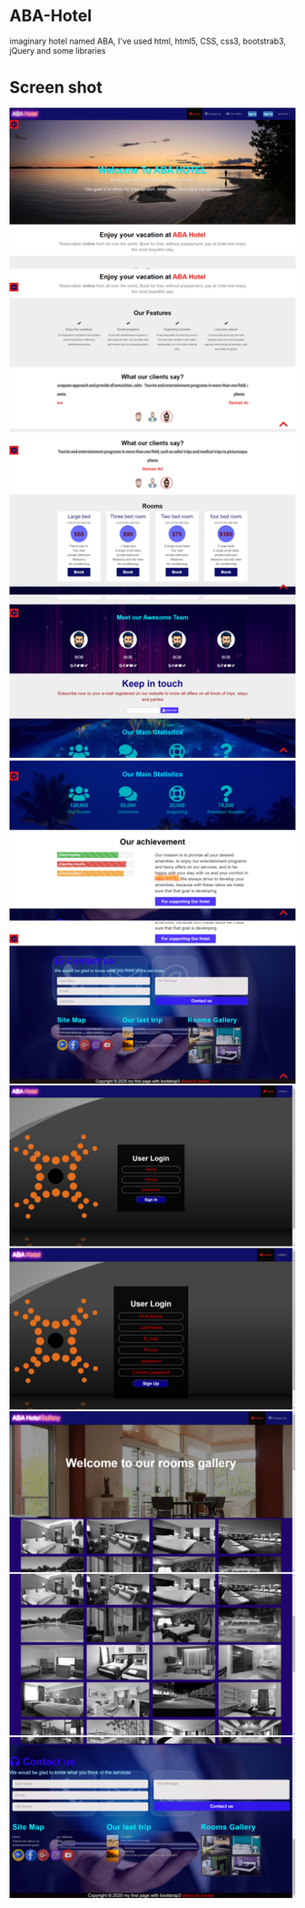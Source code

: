# ABA-Hotel
 imaginary hotel named ABA, I've used html, html5, CSS, css3, bootstrab3, jQuery and some libraries
 <h1>Screen shot</h1>
<img src="Screenshot (367).png" alt="Flowers in Chania">
<img src="Screenshot (368).png" alt="Flowers in Chania">
<img src="Screenshot (369).png" alt="Flowers in Chania">
<img src="Screenshot (370).png" alt="Flowers in Chania">
<img src="Screenshot (371).png" alt="Flowers in Chania">
<img src="Screenshot (372).png" alt="Flowers in Chania">
<img src="Screenshot (373).png" alt="Flowers in Chania">
<img src="Screenshot (374).png" alt="Flowers in Chania">
<img src="Screenshot (375).png" alt="Flowers in Chania">
<img src="Screenshot (376).png" alt="Flowers in Chania">
<img src="Screenshot (377).png" alt="Flowers in Chania">
